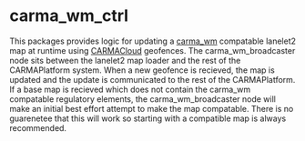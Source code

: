 # carma_wm_ctrl

This packages provides logic for updating a [carma_wm](../carma_wm) compatable lanelet2 map at runtime using [CARMACloud](https://github.com/usdot-fhwa-stol/CARMACloud) geofences.
The carma_wm_broadcaster node sits between the lanelet2 map loader and the rest of the CARMAPlatform system. When a new geofence is recieved, the map is updated and the update is communicated to the rest of the CARMAPlatform.
If a base map is recieved which does not contain the carma_wm compatable regulatory elements, the carma_wm_broadcaster node will make an initial best effort attempt to make the map compatable. There is no guarenetee that this will work so starting with a compatible map is always recommended.

